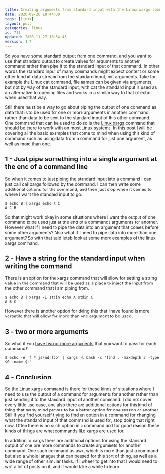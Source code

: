 ```yaml
---
title: Creating arguments from standard input with the Linux xargs command
date: 2020-09-26 18:44:00
tags: [linux]
layout: post
categories: linux
id: 712
updated: 2020-11-27 18:54:45
version: 1.7
---
```


So you have some standard output from one command, and you want to use that standard output to create values for arguments to another command rather than pipe it to the standard input of that command. In other words the standard input of many commands might expect content or some other kind of data stream from the standard input, not arguments. Take for example the Linux cat command, file names can be given via arguments, but not by way of the standard input, with cat the standard input is used as an alternative to opening files and works in a similar way to that of echo when used that way. 

Still there must be a way to go about piping the output of one command as data that is to be used for one or more arguments in another command, rather than data to be sent to the standard input of this other command. One command that can be used to do so is the [Linux xargs](https://en.wikipedia.org/wiki/Xargs) command that should be there to work with on most Linux systems. In this post I will be covering all the basic examples that come to mind when using this kind of command such as using data from a command for just one argument, as well as more than one.

<!-- more -->

## 1 - Just pipe something into a single argument at the end of a command line

So when it comes to just piping the standard input into a command I can just call call xargs followed by the command. I can then write some additional options for the command, and then just stop when it comes to where I want the standard input to go.

```
$ echo B | xargs echo A C
A C B
```

So that might work okay in some situations where I want the output of one command to be used just at the end of a commands arguments for another. However what if I need to pipe the data into an argument that comes before some other arguments? Also what if I need to pipe data into more than one argument? So with that said letsb look at some more examples of the linux xargs command.

## 2 - Have a string for the standard input when writing the command

There is an option for the xargs command that will allow for setting a string value in the command that will be used as a place to inject the input from the other command that I am piping from.

```
$ echo B | xargs -I stdin echo A stdin C
A B C
```

However there is another option for doing this that I have found is more versatile that will allow for more than one argument to be used.

## 3 - two or more arguments

So what if you [have two or more arguments](https://stackoverflow.com/questions/3770432/xargs-with-multiple-arguments) that you want to pass for each command?

```
$ echo -e 'f *.js\nd lib' | xargs -l bash -c 'find . -maxdepth 3 -type $0 -name $1'
```

## 4 - Conclusion

So the Linux xargs command is there for these kinds of situations where I need to use the output of a command for arguments for another rather than just sending it to the standard input of another command. I did not cover every little use case, and also there are additional options for this kind of thing that many mind proves to be a better option for one reason or another. Still if you find yourself trying to find an option in a command for changing what the standard input of that command is used for, stop doing that right now. Often there is no such option in a command and for good reason these kinds of things are what commands like xargs are used for.

In addition to xargs there are additional options for using the standard output of one ore more commands to create argumnets for another command. One such command as awk, which is more than just a command but also a whole lanague that can beused for this sort of thing, as well as a wide range of other simular tasks. If I wheer to get into that I would need to writ a lot of posts on it, and it would take a while to learn.